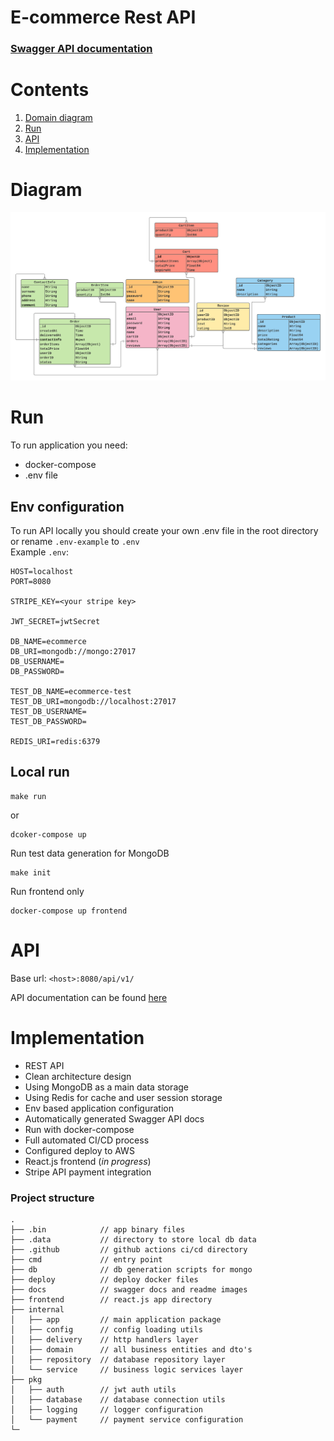 # E-commerce Rest API
### [Swagger API documentation](https://app.swaggerhub.com/apis-docs/paw1a/E-commerce)

# Contents

1. [Domain diagram](#Diagram)
2. [Run](#Run)
3. [API](#API)
4. [Implementation](#Implementation)

# Diagram
![image not found](docs/E-commerce%20API%20diagram.png)

# Run

To run application you need:
- docker-compose
- .env file

## Env configuration

To run API locally you should create your own .env file in the root directory or rename `.env-example` to `.env`  
Example `.env`:

```env
HOST=localhost
PORT=8080

STRIPE_KEY=<your stripe key>

JWT_SECRET=jwtSecret

DB_NAME=ecommerce
DB_URI=mongodb://mongo:27017
DB_USERNAME=
DB_PASSWORD=

TEST_DB_NAME=ecommerce-test
TEST_DB_URI=mongodb://localhost:27017
TEST_DB_USERNAME=
TEST_DB_PASSWORD=

REDIS_URI=redis:6379
```

## Local run

```
make run
```

or

```
dcoker-compose up
```

Run test data generation for MongoDB

```
make init
```

Run frontend only

```
docker-compose up frontend
```

# API

Base url: `<host>:8080/api/v1/`

API documentation can be found [here](https://app.swaggerhub.com/apis-docs/paw1a/E-commerce)

# Implementation

- REST API
- Clean architecture design
- Using MongoDB as a main data storage
- Using Redis for cache and user session storage
- Env based application configuration
- Automatically generated Swagger API docs
- Run with docker-compose
- Full automated CI/CD process
- Configured deploy to AWS
- React.js frontend (*in progress*)
- Stripe API payment integration

### Project structure

```
.
├── .bin            // app binary files
├── .data           // directory to store local db data
├── .github         // github actions ci/cd directory
├── cmd             // entry point
├── db              // db generation scripts for mongo
├── deploy          // deploy docker files 
├── docs            // swagger docs and readme images
├── frontend        // react.js app directory
├── internal
│   ├── app         // main application package
│   ├── config      // config loading utils
│   ├── delivery    // http handlers layer
│   ├── domain      // all business entities and dto's
│   ├── repository  // database repository layer
│   └── service     // business logic services layer
├── pkg
│   ├── auth        // jwt auth utils
│   ├── database    // database connection utils
│   ├── logging     // logger configuration
│   └── payment     // payment service configuration
└─
```
